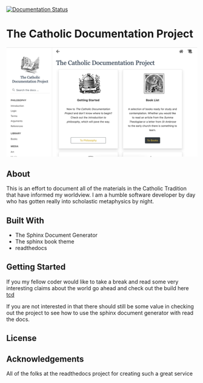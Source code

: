 [![Documentation Status](https://readthedocs.org/projects/tcdp/badge/?version=latest)](https://tcdp.readthedocs.io/en/latest/?badge=latest)

# The Catholic Documentation Project
![home](images/home.png)
## About
This is an effort to document all of the materials in the Catholic Tradition that have informed my worldview.
I am a humble software developer by day who has gotten really into scholastic metaphysics by night.

## Built With
* The Sphinx Document Generator
* The sphinx book theme
* readthedocs

## Getting Started
If you my fellow coder would like to take a break and read some very interesting claims about the world go ahead and check out the 
build here
[tcd](https://tcdp.readthedocs.io/en/latest/)

If you are not interested in that there should still be some value in checking out the project to see how to
use the sphinx document generator with read the docs.

## License

## Acknowledgements
All of the folks at the readthedocs project for creating such a great service
